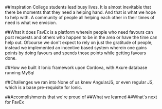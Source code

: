 ##Inspiration
College students lead busy lives. It is almost inevitable that there be moments that they need a helping hand. And that is what we hope to help with. A community of people all helping each other in their times of need is what we envision.

##What it does
FavEx is a platform wherein people who need favours can post requests and others who happen to be in the area or have the time can help out. Ofcourse we don't expect to rely on just the gratitude of people, instead we implemented an incentive based system wherein one gains points by doing favours and spends those points while getting favours done.

##How we built it
Ionic framework upon Cordova, with Axure database running MySql

##Challenges we ran into
None of us knew AngularJS, or even regular JS, which is a base pre-requisite for Ionic.

##Accomplishments that we're proud of
##What we learned
##What's next for FavEx
